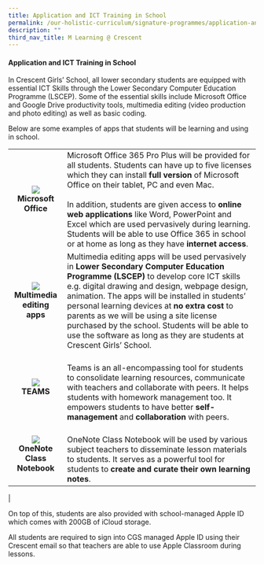 ```yaml
---
title: Application and ICT Training in School
permalink: /our-holistic-curriculum/signature-programmes/application-and-ict-training-in-school/
description: ""
third_nav_title: M Learning @ Crescent
---
```

#### **Application and ICT Training in School**
In Crescent Girls’ School, all lower secondary students are equipped with essential ICT Skills through the Lower Secondary Computer Education Programme (LSCEP). Some of the essential skills include Microsoft Office and Google Drive productivity tools, multimedia editing (video production and photo editing) as well as basic coding.

Below are some examples of apps that students will be learning and using in school.

|  |  |
|:---:|---|
| ![](/images/apps1.png)<br>**Microsoft Office** | Microsoft Office 365 Pro Plus will be provided for all students. Students can have up to five licenses which they can install **full version** of Microsoft Office on their tablet, PC and even Mac.<br><br>In addition, students are given access to **online web applications** like Word, PowerPoint and Excel which are used pervasively during learning. Students will be able to use Office 365 in school or at home as long as they have **internet access**.<br> |
|   ![](/images/apps2.png)<br>**Multimedia editing apps** | Multimedia editing apps will be used pervasively in **Lower Secondary Computer Education Programme (LSCEP)** to develop core ICT skills e.g. digital drawing and design, webpage design, animation. The apps will be installed in students’ personal learning devices at **no extra cost** to parents as we will be using a site license purchased by the school. Students will be able to use the software as long as they are students at Crescent Girls’ School. <br> |
|  ![](/images/apps3.png)<br>**TEAMS** |<br>Teams is an all-encompassing tool for students to consolidate learning resources, communicate with teachers and collaborate with peers. It helps students with homework management too. It empowers students to have better **self-management** and **collaboration** with peers. |
|  ![](/images/apps4.png)<br>**OneNote**<br>**Class Notebook** | <br>OneNote Class Notebook will be used by various subject teachers to disseminate lesson materials to students. It serves as a powerful tool for students to **create and curate their own learning notes**. |
|

On top of this, students are also provided with school-managed Apple ID which comes with 200GB of iCloud storage.

All students are required to sign into CGS managed Apple ID using their Crescent email so that teachers are able to use Apple Classroom during lessons.